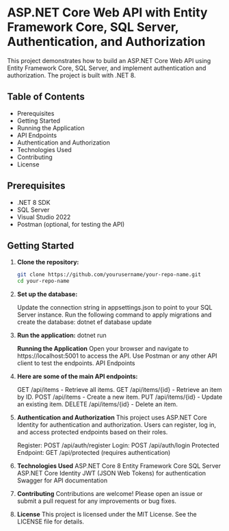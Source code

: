 # ASP.NET Core Web API with Entity Framework Core, SQL Server, Authentication, and Authorization

This project demonstrates how to build an ASP.NET Core Web API using Entity Framework Core, SQL Server, and implement authentication and authorization. The project is built with .NET 8.

## Table of Contents

- Prerequisites
- Getting Started
- Running the Application
- API Endpoints
- Authentication and Authorization
- Technologies Used
- Contributing
- License

## Prerequisites

- .NET 8 SDK
- SQL Server
- Visual Studio 2022
- Postman (optional, for testing the API)

## Getting Started

1. **Clone the repository:**
   ```bash
   git clone https://github.com/yourusername/your-repo-name.git
   cd your-repo-name

2. **Set up the database:**

   Update the connection string in appsettings.json to point to your SQL Server instance.
   Run the following command to apply migrations and create the database:
   dotnet ef database update

3. **Run the application:**
   dotnet run

   **Running the Application**
   Open your browser and navigate to https://localhost:5001 to access the API.
   Use Postman or any other API client to test the endpoints.
   API Endpoints

4. **Here are some of the main API endpoints:**

   GET /api/items - Retrieve all items.
   GET /api/items/{id} - Retrieve an item by ID.
   POST /api/items - Create a new item.
   PUT /api/items/{id} - Update an existing item.
   DELETE /api/items/{id} - Delete an item.

5. **Authentication and Authorization**
   This project uses ASP.NET Core Identity for authentication and authorization. Users can register, log in, and access protected endpoints based on their roles.
   
   Register: POST /api/auth/register
   Login: POST /api/auth/login
   Protected Endpoint: GET /api/protected (requires authentication)

6. **Technologies Used**
   ASP.NET Core 8
   Entity Framework Core
   SQL Server
   ASP.NET Core Identity
   JWT (JSON Web Tokens) for authentication
   Swagger for API documentation

7. **Contributing**
   Contributions are welcome! Please open an issue or submit a pull request for any improvements or bug fixes.

8. **License**
   This project is licensed under the MIT License. See the LICENSE file for details.
